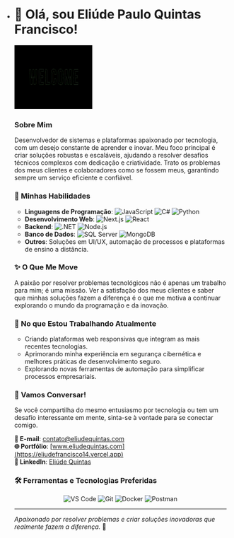 - # 👋 Olá, sou Eliúde Paulo Quintas Francisco!

  ![Welcome](https://raw.githubusercontent.com/eliudefrancisco14/eliudefrancisco14/main/.github/gif/welcome.gif) 

  ### Sobre Mim

  Desenvolvedor de sistemas e plataformas apaixonado por tecnologia, com um desejo constante de aprender e inovar. Meu foco principal é criar soluções robustas e escaláveis, ajudando a resolver desafios técnicos complexos com dedicação e criatividade. Trato os problemas dos meus clientes e colaboradores como se fossem meus, garantindo sempre um serviço eficiente e confiável.

  ### 🚀 Minhas Habilidades

  - **Linguagens de Programação**: ![JavaScript](https://img.shields.io/badge/JavaScript-F7DF1E?logo=javascript&logoColor=black) ![C#](https://img.shields.io/badge/C%23-239120?logo=c-sharp&logoColor=white) ![Python](https://img.shields.io/badge/Python-3776AB?logo=python&logoColor=white)
  - **Desenvolvimento Web**: ![Next.js](https://img.shields.io/badge/Next.js-000000?logo=nextdotjs&logoColor=white) ![React](https://img.shields.io/badge/React-61DAFB?logo=react&logoColor=black)
  - **Backend**: ![.NET](https://img.shields.io/badge/.NET-512BD4?logo=dotnet&logoColor=white) ![Node.js](https://img.shields.io/badge/Node.js-339933?logo=nodedotjs&logoColor=white)
  - **Banco de Dados**: ![SQL Server](https://img.shields.io/badge/SQL%20Server-CC2927?logo=microsoft-sql-server&logoColor=white) ![MongoDB](https://img.shields.io/badge/MongoDB-47A248?logo=mongodb&logoColor=white)
  - **Outros**: Soluções em UI/UX, automação de processos e plataformas de ensino a distância.

  ### ✨ O Que Me Move

  A paixão por resolver problemas tecnológicos não é apenas um trabalho para mim; é uma missão. Ver a satisfação dos meus clientes e saber que minhas soluções fazem a diferença é o que me motiva a continuar explorando o mundo da programação e da inovação.

  ### 🌱 No que Estou Trabalhando Atualmente

  - Criando plataformas web responsivas que integram as mais recentes tecnologias.
  - Aprimorando minha experiência em segurança cibernética e melhores práticas de desenvolvimento seguro.
  - Explorando novas ferramentas de automação para simplificar processos empresariais.

  ### 💬 Vamos Conversar!

  Se você compartilha do mesmo entusiasmo por tecnologia ou tem um desafio interessante em mente, sinta-se à vontade para se conectar comigo.

  **📧 E-mail**: [contato@eliudequintas.com](mailto:eliudepauloquintasf@gmail.com)  
  **🌐 Portfólio**: [www.eliudequintas.com](https://eliudefrancisco14.vercel.app)  
  **💼 LinkedIn**: [Eliúde Quintas](https://linkedin.com/in/eliude-quintas-francisco-7b2347252)

  ### 🛠️ Ferramentas e Tecnologias Preferidas

  <div align="center">
    <img src="https://img.shields.io/badge/Visual%20Studio%20Code-0078D4?logo=visual-studio-code&logoColor=white" alt="VS Code"/>
    <img src="https://img.shields.io/badge/Git-F05032?logo=git&logoColor=white" alt="Git"/>
    <img src="https://img.shields.io/badge/Docker-2496ED?logo=docker&logoColor=white" alt="Docker"/>
    <img src="https://img.shields.io/badge/Postman-FF6C37?logo=postman&logoColor=white" alt="Postman"/>
  </div>

  

  ---

  *Apaixonado por resolver problemas e criar soluções inovadoras que realmente fazem a diferença.* 🌟

